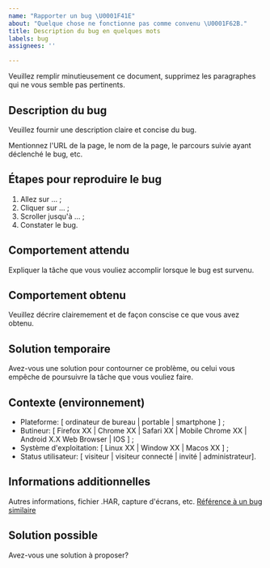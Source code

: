 ```yaml
---
name: "Rapporter un bug \U0001F41E"
about: "Quelque chose ne fonctionne pas comme convenu \U0001F62B."
title: Description du bug en quelques mots
labels: bug
assignees: ''

---
```


Veuillez remplir minutieusement ce document, supprimez les paragraphes qui ne vous semble pas pertinents.

## Description du bug

Veuillez fournir une description claire et concise du bug.

Mentionnez l'URL de la page, le nom de la page, le parcours suivie ayant déclenché le bug, etc.

## Étapes pour reproduire le bug

 1. Allez sur … ;
 2. Cliquer sur … ;
 3. Scroller jusqu'à … ;
 4. Constater le bug.

## Comportement attendu

Expliquer la tâche que vous vouliez accomplir lorsque le bug est survenu.

## Comportement obtenu

Veuillez décrire clairemement et de façon conscise ce que vous avez obtenu.

## Solution temporaire

Avez-vous une solution pour contourner ce problème, ou celui vous empêche de poursuivre la tâche que vous vouliez faire.

## Contexte (environnement)

 - Plateforme: [ ordinateur de bureau | portable | smartphone ] ;
 - Butineur: [ Firefox XX | Chrome XX | Safari XX | Mobile Chrome XX | Android X.X Web Browser | IOS ] ;
 - Système d'exploitation: [ Linux XX | Window XX | Macos XX ] ;
 - Status utilisateur: [ visiteur | visiteur connecté | invité | administrateur].

## Informations additionnelles

Autres informations, fichier .HAR, capture d'écrans, etc. [Référence à un bug similaire](https://help.github.com/en/github/writing-on-github/autolinked-references-and-urls)

## Solution possible

Avez-vous une solution à proposer?
